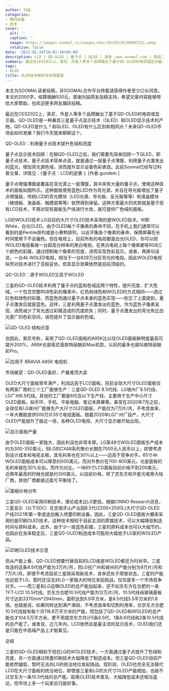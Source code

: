 ```yaml
---
author: 刘延
categories:
- 数码设备
- 技术
cover:
  alt: ''
  caption: ''
  image: https://images.soomal.cc/images/doc/20220124/00097221.webp
  relative: false
date: '2022-01-24T18:03:38+08:00'
description: LCD | QD-OLED | 量子点 | QLED | 源自：www.soomal.com | 版权：特约 |  平均/总评分：08.65/173
summary: 最近在CES2022上，索尼、外星人等多个品牌展出了基于QD-OLED的电视或显示器。QD-OLED是一种兼具三星量子点显示技术（QLED）和OLED显示技术的产物。QD-OLED是什么？和QLED、OLED有什么区别和相同点？未来QD-OLED市场会如何发展？我们今天就来聊聊这个
tags:
- OLED
title: OLED技术解析及市场展望
---
```


本文为SOOMAL读者投稿，非SOOMAL合作平台转载请获得作者至少口头同意。本文约2000字，结算稿酬500元，感谢刘延网友投稿支持。希望文章内容能够带给大家帮助，也欢迎更多网友踊跃投稿。



最近在CES2022上，索尼、外星人等多个品牌展出了基于QD-OLED的电视或显示器。QD-OLED是一种兼具三星量子点显示技术（QLED）和OLED显示技术的产物。QD-OLED是什么？和QLED、OLED有什么区别和相同点？未来QD-OLED市场会如何发展？我们今天就来聊聊这个。



QD-OLED：利用量子点技术提升色域和亮度



量子点显示技术回顾：在聊QD-OLED之前，我们需要先简单回顾一下QLED，即量子点技术。量子点技术简单点说，就是通过一层量子点薄膜，利用量子点激发出的蓝光，增加背光源色域，进而提升显示设备色彩表现。此前Soomal已经写过科普文章，详情见：《量子点：LCD的逆袭 》[作者:gundem ]



量子点增强薄膜是覆盖在背光源上一层薄膜，其中夹有大量的量子点，使用这种技术的面板如图所示。这种面板使用蓝色LED作为背光源，并且在导光板增加了量子点增强层，传统LCD的背光模块（LED光源、导光板、反光板等等）和液晶模块（棱镜板、液晶板、触摸层等等）依然得到保留。这种方案最大的优势就是基于现有LCD技术，不用对现有面板生产线进行大改，就可提供广色域的面板。



LG的WOLED技术:LG目前的大尺寸OLED技术采用的是WOLED技术。W即White，白光OLED。由于OLED每个子像素的寿命不同，在手机上我们通常可以看到的是Pentile排列或是小黄鸭排列，以此平衡各个像素的寿命，保障屏幕在长时间使用下不会偏色。但在电视上，目前所有的电视都是白光OLED，你可以把WOLED电视看做一台超高分辨率的黑白电视，在黑白电视上每个像素都有RGB三个颜色的彩膜，通过控制每个像素的亮度，进而实现色彩显示。或者，再换句话说，一台4k WOLED电视，相当于一台829万分区背光的电视。因此WOLED电视纵然对技术进行了百般妥协，但其显示效果依然是目前顶级的。



QD-OLED：源于WOLED又高于WOLED



三星的QD-OLED技术利用了量子点的蓝和色域这两个特性，提升亮度、扩大色域。一个包含完整RGB色彩的像素中，红色和绿色和WOLED的方式相同――透过红色和绿色的彩膜，而蓝色则通过量子点本身的蓝色实现――别忘了上面提到，量子点激发后就是蓝色。这样，三星利用量子点激发出的蓝色，作为蓝色子像素呈现，进而减少了背光透过彩膜造成的亮度损失；同时，量子点激发出的背光有比白光更广的色彩空间，进而提升了显示器的色域。



![QD-OLED 结构示意](https://images.soomal.cc/images/doc/20220124/00097216.webp)



也因此，索尼号称，采用了QD-OLED面板的A95K比以往OLED面板鲜明度最高可提升200%，A95K也是索尼首款特丽魅彩Max机型，以前的最多也就叫做特丽魅彩Pro。



![应用于 BRAVIA A95K 电视机](https://images.soomal.cc/images/doc/20220124/00097217.webp)



市场展望：QD-OLED虽好，产量难顶大梁



OLED大尺寸面板常年满产，利润远高于LCD面板。目前全球大尺寸OLED面板仅有两家厂商的三个工厂能够生产：三星QD-OLED 8.5代线、LG坡州厂8.5代线、LG广州8.5代线。其他的工厂都是6代及以下生产线，主要用于生产中小尺寸OLED面板，如手环、手机、平板电脑、笔记本屏幕等。甚至在2020年7月之前，全球仅有LG坡州厂能够生产大尺寸OLED面板，产能仅为7万片/月，不考虑良率，一年大概能提供500万片55寸电视面板。随着2020年LG广州厂投产，大尺寸OLED产能提升了接近一倍，各种OLED电视、大尺寸显示器开始出现。



![显示面板产量](https://images.soomal.cc/images/doc/20220124/00097218.webp)



由于OLED面板一家独大，因此利润也非常丰厚。LG家48寸WOLED面板生产成本约为300-350美元，但LG的CX48系列售价长期在7000元人民币以上，即使考虑到设计成本和电视主板，其毛利率也在30%以上――远高于竞争对手。65寸4k WOLED面板成本可以降至约500美元，而对外售价在700-800美元，光是面板的毛利率就在30%左右。而作为对比，一块65寸LCD面板目前价格不到200美元，近两年最高的时候也就是约300美元，以目前价格，除了京东方和华星光电等大陆厂商，其他厂商都接近盈亏平衡线了。



![面板价格分布](https://images.soomal.cc/images/doc/20220124/00097219.webp)



三星QD-OLED采用印刷技术，理论成本比LG更低。根据CINNO Research消息，三星显示（以下SDC）在忠南牙山产业园8.5代(2200×2500L)大尺寸QD-OLED产线2021年第一季度追加搬入喷墨印刷设备。因此，三星QD-OLED面板大概率采用的是印刷OLED技术。这种技术相较于目前主流的蒸镀技术，可以大幅降低制造时间与原料成本。此外，由于少一层蓝色彩膜，三星的原料成本也可以大幅节约。也因此在良率稳定后，三星QD-OLED制造成本可能将大幅低于LG家的WOLED产品。



![印刷OLED技术示意](https://images.soomal.cc/images/doc/20220124/00097220.webp)



但从产能上看，QD-OLED想要代替目前的LCD或是WOLED都还为时尚早。三星改造的这条8.5代线产能为3万片/月，而LG在广州和坡州的产能分别为9万片/月和7万片/月。即使不考虑目前三星刚采用新技术，良率还处于爬坡状态，三星的产能也远低于LG，暂时还没法对LG一家独大的地位发起挑战，仅仅是多一个市场竞争对手。――而三星和LG这俩OLED的总产能加起来，还不如京东方在合肥的一条TFT-LCD 10.5代线。京东方合肥10.5代线产能为12万片/月，10.5代线母玻璃基板尺寸达到3370mm*2940mm，面积达到9.9平方米，是8.5代线5.5平方米的1.8倍。也就是说，如果同样达到满产满销，不考虑良率和切割利用率，仅京东方合肥10.5代线就有每个月118.8万平方米的产能，而包括了QD-OLED和WOLED的总产能也才104.5万平方米。更不用提京东方共计5条8.5代、1条8.6代线和2条10.5代线的总产能了。或者说，近几年内，LCD依然会是最主流的显示技术，OLED我们还是只能在中高端产品上才能看见。



总结

三星的QD-OLED相较于现在LG的WOLED技术，一方面通过量子点提升了色域和亮度，另一方面通过喷墨印刷技术大幅降低了制造成本。但三星QD-OLED目前产能依然偏低，暂时无法向LG的统治地位发起挑战。现阶段，OLED也完全无法替代LCD在大尺寸面板的统治地位，即使是三星和LG的大尺寸OLED产能相加，也敌不过京东方一条10.5代线的总产能。距离OLED技术普及、大幅降低成本还相当遥远，但市场上多一个玩家总归是好事。